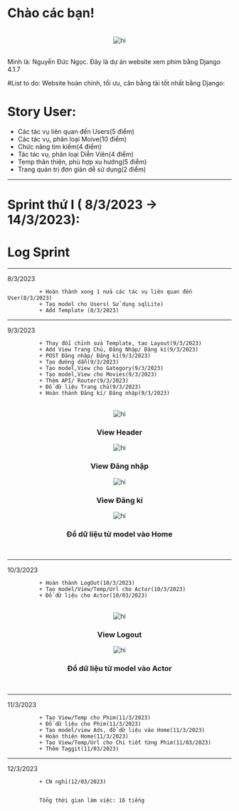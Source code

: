 # Chào các bạn!
<br/>
<div align="center">
<img src="https://camo.githubusercontent.com/c8603029e1d7baade74d71c1823bdcdbaa61f08c2bf062a483e02e0f4ace034c/68747470733a2f2f692e67697068792e636f6d2f5254684e30684f5332474f344d2e676966" alt="hi" />
</div>
<br/>

Mình là: Nguyễn Đức Ngọc. Đây là dự án website xem phim bằng Django 4.1.7 

#List to do:
Website hoàn chỉnh, tối ưu, cân bằng tải tốt nhất bằng Django:


# Story User:

+ Các tác vụ liên quan đến Users(5 điểm)
+ Các tác vụ, phân loại Moive(10 điểm)
+ Chức năng tìm kiếm(4 điểm)
+ Tác tác vụ, phân loại Diễn Viên(4 điểm)
+ Temp thân thiện, phù hợp xu hướng(5 điểm)
+ Trang quản trị đơn giản dễ sử dụng(2 điểm)

__________________________________________________________________________________________________

# Sprint thứ I ( 8/3/2023 -> 14/3/2023): 

# Log Sprint

__________________________________________________________________________________________________
8/3/2023

              + Hoàn thành xong 1 nửa các tác vụ liên quan đến User(8/3/2023)
              + Tạo model cho Users( Sử dụng sqlLite)
              + Add Template (8/3/2023)

__________________________________________________________________________________________________
9/3/2023

              + Thay đổi chỉnh sửa Template, tạo Layout(9/3/2023)
              + Add View Trang Chủ, Đăng Nhập/ Đăng kí(9/3/2023)
              + POST Đăng nhập/ Đăng kí(9/3/2023)
              + Tạo đường dẫn(9/3/2023)
              + Tạo model,View cho Gategory(9/3/2023)
              + Tạo model,View cho Movies(9/3/2023)
              + Thêm API/ Router(9/3/2023)
              + Đổ dữ liệu Trang chủ(9/3/2023)
              + Hoàn thành Đăng kí/ Đăng nhập(9/3/2023) 

<br/>
    <div align="center">
        <img src="https://github.com/nguyenducngoc/Phim/blob/main/flyers/Screenshot_68.png" alt="hi" />
        <h3> View Header </h3>
    </div>
    <div align="center">
        <img src="https://github.com/nguyenducngoc/Phim/blob/main/flyers/Screenshot_69.png" alt="hi" />
        <h3> View Đăng nhập </h3>
        <img src="https://github.com/nguyenducngoc/Phim/blob/main/flyers/Screenshot_70.png" alt="hi" />
        <h3> View Đăng kí  </h3>
        <img src="https://github.com/nguyenducngoc/Phim/blob/main/flyers/Screenshot_71.png" alt="hi" />
        <h3> Đổ dữ liệu từ model vào Home  </h3>
    </div>
<br/>



              
              
__________________________________________________________________________________________________
10/3/2023

              + Hoàn thành LogOut(10/3/2023)
              + Tạo model/View/Temp/Url cho Actor(10/3/2023)
              + Đổ dữ liệu cho Actor(10/03/2023)

<br/>
    <div align="center">
        <img src="https://github.com/nguyenducngoc/Phim/blob/main/flyers/Screenshot_72.png" alt="hi" />
        <h3> View Logout </h3>
    </div>
    <div align="center">
        <img src="https://github.com/nguyenducngoc/Phim/blob/main/flyers/Screenshot_73.png" alt="hi" />
        <h3>Đổ dữ liệu từ model vào Actor </h3>
    </div>
<br/>

__________________________________________________________________________________________________     
11/3/2023

              + Tạo View/Temp cho Phim(11/3/2023)
              + Đổ dữ liệu cho Phim(11/3/2023)
              + Tạo model/view Ads, đổ dữ liệu vào Home(11/3/2023)
              + Hoàn thiện Home(11/3/2023)
              + Tạo View/Temp/Url cho Chi tiết từng Phim(11/03/2023)
              + Thêm Taggit(11/03/2023)

__________________________________________________________________________________________________
12/3/2023        

              + CN nghỉ(12/03/2023)


              Tổng thời gian làm việc: 16 tiếng
              

              
              
              


